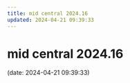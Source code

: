 ```yaml
---
title: mid central 2024.16
updated: 2024-04-21 09:39:33
---
```


# mid central 2024.16

(date: 2024-04-21 09:39:33)

